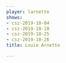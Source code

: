 ```yaml
---
player: larnette
shows:
- csz-2019-10-04
- csz-2019-10-18
- csz-2019-10-25
- csz-2019-10-26
title: Louie Arnette

---
```

